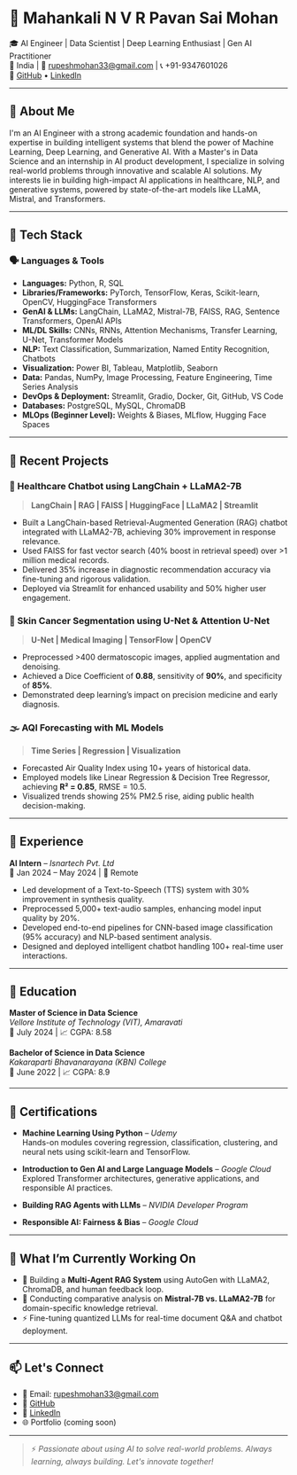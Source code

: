 # 👋 Mahankali N V R Pavan Sai Mohan

🎓 AI Engineer | Data Scientist | Deep Learning Enthusiast | Gen AI Practitioner  
📍 India | 📧 rupeshmohan33@gmail.com | 📞 +91-9347601026  
🔗 [GitHub](https://github.com/your-github-username) • [LinkedIn](https://linkedin.com/in/your-linkedin-url)

---

## 🚀 About Me

I'm an AI Engineer with a strong academic foundation and hands-on expertise in building intelligent systems that blend the power of Machine Learning, Deep Learning, and Generative AI. With a Master's in Data Science and an internship in AI product development, I specialize in solving real-world problems through innovative and scalable AI solutions. My interests lie in building high-impact AI applications in healthcare, NLP, and generative systems, powered by state-of-the-art models like LLaMA, Mistral, and Transformers.

---

## 🧠 Tech Stack

### 🗣️ **Languages & Tools**
- **Languages:** Python, R, SQL  
- **Libraries/Frameworks:** PyTorch, TensorFlow, Keras, Scikit-learn, OpenCV, HuggingFace Transformers  
- **GenAI & LLMs:** LangChain, LLaMA2, Mistral-7B, FAISS, RAG, Sentence Transformers, OpenAI APIs  
- **ML/DL Skills:** CNNs, RNNs, Attention Mechanisms, Transfer Learning, U-Net, Transformer Models  
- **NLP:** Text Classification, Summarization, Named Entity Recognition, Chatbots  
- **Visualization:** Power BI, Tableau, Matplotlib, Seaborn  
- **Data:** Pandas, NumPy, Image Processing, Feature Engineering, Time Series Analysis  
- **DevOps & Deployment:** Streamlit, Gradio, Docker, Git, GitHub, VS Code  
- **Databases:** PostgreSQL, MySQL, ChromaDB  
- **MLOps (Beginner Level):** Weights & Biases, MLflow, Hugging Face Spaces  

---

## 🧪 Recent Projects

### 🏥 Healthcare Chatbot using LangChain + LLaMA2-7B  
> **LangChain | RAG | FAISS | HuggingFace | LLaMA2 | Streamlit**  
- Built a LangChain-based Retrieval-Augmented Generation (RAG) chatbot integrated with LLaMA2-7B, achieving 30% improvement in response relevance.
- Used FAISS for fast vector search (40% boost in retrieval speed) over >1 million medical records.
- Delivered 35% increase in diagnostic recommendation accuracy via fine-tuning and rigorous validation.
- Deployed via Streamlit for enhanced usability and 50% higher user engagement.

### 🧬 Skin Cancer Segmentation using U-Net & Attention U-Net  
> **U-Net | Medical Imaging | TensorFlow | OpenCV**  
- Preprocessed >400 dermatoscopic images, applied augmentation and denoising.
- Achieved a Dice Coefficient of **0.88**, sensitivity of **90%**, and specificity of **85%**.
- Demonstrated deep learning’s impact on precision medicine and early diagnosis.

### 🌫️ AQI Forecasting with ML Models  
> **Time Series | Regression | Visualization**  
- Forecasted Air Quality Index using 10+ years of historical data.
- Employed models like Linear Regression & Decision Tree Regressor, achieving **R² = 0.85**, RMSE = 10.5.
- Visualized trends showing 25% PM2.5 rise, aiding public health decision-making.

---

## 💼 Experience

**AI Intern** – *Isnartech Pvt. Ltd*  
📅 Jan 2024 – May 2024 | 📍 Remote  
- Led development of a Text-to-Speech (TTS) system with 30% improvement in synthesis quality.
- Preprocessed 5,000+ text-audio samples, enhancing model input quality by 20%.
- Developed end-to-end pipelines for CNN-based image classification (95% accuracy) and NLP-based sentiment analysis.
- Designed and deployed intelligent chatbot handling 100+ real-time user interactions.

---

## 📜 Education

**Master of Science in Data Science**  
*Vellore Institute of Technology (VIT), Amaravati*  
📅 July 2024 | 📈 CGPA: 8.58  

**Bachelor of Science in Data Science**  
*Kakaraparti Bhavanarayana (KBN) College*  
📅 June 2022 | 📈 CGPA: 8.9  

---

## 📑 Certifications

- **Machine Learning Using Python** – *Udemy*  
  Hands-on modules covering regression, classification, clustering, and neural nets using scikit-learn and TensorFlow.

- **Introduction to Gen AI and Large Language Models** – *Google Cloud*  
  Explored Transformer architectures, generative applications, and responsible AI practices.

- **Building RAG Agents with LLMs** – *NVIDIA Developer Program*

- **Responsible AI: Fairness & Bias** – *Google Cloud*

---

## 🧩 What I’m Currently Working On

- 🚧 Building a **Multi-Agent RAG System** using AutoGen with LLaMA2, ChromaDB, and human feedback loop.
- 🔬 Conducting comparative analysis on **Mistral-7B vs. LLaMA2-7B** for domain-specific knowledge retrieval.
- ⚡ Fine-tuning quantized LLMs for real-time document Q&A and chatbot deployment.

---

## 📫 Let's Connect

- 📧 Email: rupeshmohan33@gmail.com  
- 🔗 [GitHub](https://github.com/your-github-username)  
- 🔗 [LinkedIn](https://linkedin.com/in/your-linkedin-url)  
- 🌐 Portfolio (coming soon)

---

> ⚡ *Passionate about using AI to solve real-world problems. Always learning, always building. Let's innovate together!*

